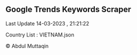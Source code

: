 

## Google Trends Keywords Scraper 
 
Last Update 14-03-2023 , 21:21:22

Country List :
VIETNAM.json



© Abdul Muttaqin 
